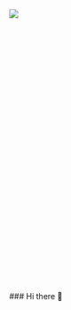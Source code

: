 <div style="width:100%;height:0;padding-bottom:100%;position:relative;align:center;">
  <img src="https://media.giphy.com/media/5eLDrEaRGHegx2FeF2/giphy.gif">
</div>
### Hi there 👋

<!--
**SamRB-dev/SamRB-dev** is a ✨ _special_ ✨ repository because its `README.md` (this file) appears on your GitHub profile.

Here are some ideas to get you started:

- 🔭 I’m currently working on ...
- 🌱 I’m currently learning ...
- 👯 I’m looking to collaborate on ...
- 🤔 I’m looking for help with ...
- 💬 Ask me about ...
- 📫 How to reach me: ...
- 😄 Pronouns: ...
- ⚡ Fun fact: ...
-->
